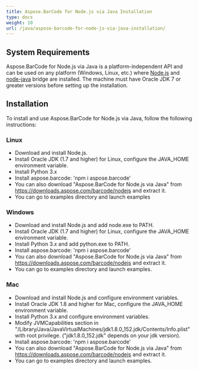 ```yaml
---
title: Aspose.BarCode for Node.js via Java Installation
type: docs
weight: 10
url: /java/aspose-barcode-for-node-js-via-java-installation/
---
```


## **System Requirements**
Aspose.BarCode for Node.js via Java is a platform-independent API and can be used on any platform (Windows, Linux, etc.) where [Node.js](https://nodejs.org/en/download/) and [node-java](https://github.com/joeferner/node-java) bridge are installed. The machine must have Oracle JDK 7 or greater versions before setting up the installation.

## **Installation**
To install and use Aspose.BarCode for Node.js via Java, follow the following instructions:

### **Linux**
- Download and install Node.js.
- Install Oracle JDK (1.7 and higher) for Linux, configure the JAVA_HOME environment variable.
- Install Python 3.x
- Install aspose.barcode: 'npm i aspose.barcode'  
- You can also download "Aspose.BarCode for Node.js via Java" from https://downloads.aspose.com/barcode/nodejs  and extract it.
- You can go to examples directory and launch examples

### **Windows**
- Download and install Node.js and add node.exe to PATH.
- Install Oracle JDK (1.7 and higher) for Linux, configure the JAVA_HOME environment variable.
- Install Python 3.x and add python.exe to PATH.
- Install aspose.barcode: 'npm i aspose.barcode'
- You can also download "Aspose.BarCode for Node.js via Java" from https://downloads.aspose.com/barcode/nodejs  and extract it.
- You can go to examples directory and launch examples.

### **Mac**
- Download and install Node.js and configure environment variables.
- Install Oracle JDK 1.8 and higher for Mac, configure the JAVA_HOME environment variable.
- Install Python 3.x and configure environment variables.
- Modify <key>JVMCapabilities</key> section in "/Library/Java/JavaVirtualMachines/jdk1.8.0_152.jdk/Contents/Info.plist" with root privilege. ("jdk1.8.0_152.jdk" depends on your jdk version).
- Install aspose.barcode: 'npm i aspose.barcode'
- You can also download "Aspose.BarCode for Node.js via Java" from https://downloads.aspose.com/barcode/nodejs  and extract it.
- You can go to examples directory and launch examples.
